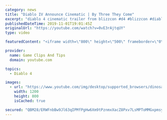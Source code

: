 ```yaml
---
category: news
title: "Diablo IV Announce Cinematic | By Three They Come"
excerpt: "diablo 4 cinematic trailer from blizzcon #d4 #blizzcon #diablo."
publishedDateTime: 2019-11-01T19:01:45Z
originalUrl: "https://youtube.com/watch?v=0vE3rAjtqUY"
type: video

featuredContent: "<iframe width=\"800\" height=\"500\" frameborder=\"0\" src=\"https://www.youtube.com/embed/0vE3rAjtqUY\" allow=\"accelerometer; autoplay; encrypted-media; gyroscope; picture-in-picture\" allowfullscreen></iframe>"

provider:
  name: Game Clips And Tips
  domain: youtube.com

topics:
  - Diablo 4

images:
  - url: "https://www.youtube.com/img/desktop/supported_browsers/dinosaur.png"
    width: 1200
    height: 800
    isCached: true

secured: "QBM28/ERWFnbBw9Jl63qIPMfPgHw6Xm9tPznmxXacZ8Pxv7LsMPToMMGxpmsytp5QMibjWdYu2997iNOONR2vYxlmJ8kSbiKY0Qw3DSF4liKtAZb0AFs25tjCox7/eD9+lzrq9adWkd+8K6fWEiEJoYdSZ4zAEHBVIntvchBtqu2s+Wm5866Mo6YwKIeeTvRezQ/B8XZbGIUsqa04lGgxFKmgMJc9/ycEL7QK6nOaHu8hqIthWg+tq8346CzRMiMRkOG/HrDuMHb2+kX3BrlzxgOXjlUVcaqCSH9Cow5c8+f4qdAz5e5Pbzir+IXIUGptxs2FlCWUxc9fDUjRVQknYfyOvdVIBdMQONOoLp6SWww3b2VES7iZxKC/pLUP3OiP1p3uulmhqxJddUf4uz7KQ==;MLPCuWtqyqOM+oqr1W1Jsw=="
---
```


